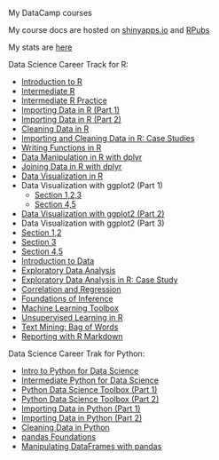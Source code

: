 My DataCamp courses

My course docs are hosted on [shinyapps.io](http://www.shinyapps.io) and [RPubs](http://rpubs.com/)

My stats are [here](http://htmlpreview.github.io/?https://github.com/wsurles/datacamp_courses/blob/master/stats%20/datacamp_stats_william.html)

Data Science Career Track for R:

 - [Introduction to R](https://surlyanalytics.shinyapps.io/introduction_to_r/)
 - [Intermediate R](https://surlyanalytics.shinyapps.io/intermediate_r/)
 - [Intermediate R Practice](http://rpubs.com/williamsurles/289187)
 - [Importing Data in R (Part 1)](http://rpubs.com/williamsurles/290389)
 - [Importing Data in R (Part 2)](http://rpubs.com/williamsurles/290693)
 - [Cleaning Data in R](http://rpubs.com/williamsurles/291107)
 - [Importing and Cleaning Data in R: Case Studies](http://rpubs.com/williamsurles/291422)
 - [Writing Functions in R](http://rpubs.com/williamsurles/292234)
 - [Data Manipulation in R with dplyr](http://rpubs.com/williamsurles/292547)
 - [Joining Data in R with dplyr](http://rpubs.com/williamsurles/293454)
 - [Data Visualization in R](http://rpubs.com/williamsurles/294096)
 - Data Visualization with ggplot2 (Part 1)
   - [Section 1,2,3](http://rpubs.com/williamsurles/294962)
   - [Section 4,5](http://rpubs.com/williamsurles/294957)
 - [Data Visualization with ggplot2 (Part 2)](http://rpubs.com/williamsurles/295930)
 - Data Visualization with ggplot2 (Part 3)
  - [Section 1,2](http://rpubs.com/williamsurles/297111)
  - [Section 3](http://rpubs.com/williamsurles/297613)
  - [Section 4,5](http://rpubs.com/williamsurles/297867)
 - [Introduction to Data](http://rpubs.com/williamsurles/298166)
 - [Exploratory Data Analysis](http://rpubs.com/williamsurles/298945)
 - [Exploratory Data Analysis in R: Case Study](http://rpubs.com/williamsurles/299664)
 - [Correlation and Regression](http://rpubs.com/williamsurles/305688)
 - [Foundations of Inference](http://rpubs.com/williamsurles/308326)
 - [Machine Learning Toolbox](http://rpubs.com/williamsurles/310197)
 - [Unsupervised Learning in R](http://rpubs.com/williamsurles/310847)
 - [Text Mining: Bag of Words](http://rpubs.com/williamsurles/316682)
 - [Reporting with R Markdown](https://surlyanalytics.shinyapps.io/authoring_r_markdown_reports/)

Data Science Career Trak for Python:

 - [Intro to Python for Data Science](http://htmlpreview.github.io/?https://github.com/wsurles/datacamp_courses/blob/master/python_courses/intro_to_python_for_data_science/intro_to_python_for_data_science.html)
 - [Intermediate Python for Data Science](http://htmlpreview.github.io/?https://github.com/wsurles/datacamp_courses/blob/master/python_courses/intermediate_python_for_data_science/intermediate_python_for_data_science.html)
 - [Python Data Science Toolbox (Part 1)](http://htmlpreview.github.io/?https://github.com/wsurles/datacamp_courses/blob/master/python_courses/python_data_science_toolbox_part_1/python_data_science_toolbox_part_1.html)
 - [Python Data Science Toolbox (Part 2)](http://htmlpreview.github.io/?https://github.com/wsurles/datacamp_courses/blob/master/python_courses/python_data_science_toolbox_part_2/python_data_science_toolbox_part_2.html)
 - [Importing Data in Python (Part 1)](http://htmlpreview.github.io/?https://github.com/wsurles/datacamp_courses/blob/master/python_courses/importing_data_in_python_part_1/importing_data_in_python_part_1.html)
 - [Importing Data in Python (Part 2)](http://htmlpreview.github.io/?https://github.com/wsurles/datacamp_courses/blob/master/python_courses/importing_data_in_python_part_2/importing_data_in_python_part_2.html)
 - [Cleaning Data in Python](http://htmlpreview.github.io/?https://github.com/wsurles/datacamp_courses/blob/master/python_courses/cleaning_data_in_python/cleaning_data_in_python.html)
 - [pandas Foundations](http://htmlpreview.github.io/?https://github.com/wsurles/datacamp_courses/blob/master/python_courses/pandas_foundations/pandas_foundations.html)
 - [Manipulating DataFrames with pandas](http://htmlpreview.github.io/?https://github.com/wsurles/datacamp_courses/blob/master/python_courses/manipulating_dataframes_with_pandas/manipulating_dataframes_with_pandas.html)
